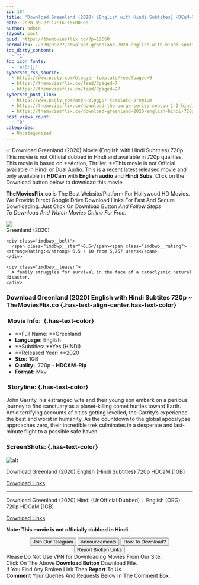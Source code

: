 ```yaml
---
id: 104
title: 'Download Greenland (2020) {English with Hindi Subtites} HDCaM-RiP 720p [1GB]'
date: 2020-09-27T17:16:15+00:00
author: admin
layout: post
guid: https://themoviesflix.co/?p=12660
permalink: /2020/09/27/download-greenland-2020-english-with-hindi-subtites-hdcam-rip-720p-1gb/
tdc_dirty_content:
  - "1"
tdc_icon_fonts:
  - 'a:0:{}'
cyberseo_rss_source:
  - https://www.psdly.com/blogger-template/feed?paged=9
  - https://themoviesflix.co/feed/?paged=7
  - https://themoviesflix.co/feed/?paged=27
cyberseo_post_link:
  - https://www.psdly.com/aeon-blogger-template-premium
  - https://themoviesflix.co/download-the-purge-series-season-1-2-hindi-720p/
  - https://themoviesflix.co/download-greenland-2020-english-hindi-720p/
post_views_count:
  - "0"
categories:
  - Uncategorized
---
```

✅ Download Greenland (2020)&nbsp;Movie&nbsp;(English with Hindi Subtitles)&nbsp;720p. This movie is not Official dubbed in Hindi and available in&nbsp;720p&nbsp;qualities. This movie is based on&nbsp;**Action,&nbsp;Thriller.&nbsp;**This movie is&nbsp;not&nbsp;Official available in Hindi or Dual Audio. This is a recent latest released movie and only available in&nbsp;**HDCam**&nbsp;with&nbsp;**English audio**&nbsp;and&nbsp;**Hindi Subs**. Click on the Download button below to download this movie.

**TheMoviesFlix.co**&nbsp;is The Best Website/Platform For Hollywood HD Movies. We Provide Direct Google Drive Download Links For Fast And Secure Downloading. Just Click On Download Button&nbsp;_And Follow Steps To&nbsp;Download And Watch Movies Online For Free._

<div class="imdbwp imdbwp--movie dark">
  <div class="imdbwp__thumb">
    <a class="imdbwp__link" target="_blank" title="Greenland" href="https://www.imdb.com/title/tt7737786/" rel="nofollow noopener noreferrer"><img class="imdbwp__img" src="https://m.media-amazon.com/images/M/MV5BMzcyMzU4MDUtM2JhOC00ZDg2LTg5MGMtZjc2OGMyMjhlMGE2XkEyXkFqcGdeQXVyMTkxNjUyNQ@@._V1_SX300.jpg" /></a>
  </div>
  
  <div class="imdbwp__content">
    <div class="imdbwp__header">
      <span class="imdbwp__title">Greenland</span> (2020)
    </div>
    
    <div class="imdbwp__belt">
      <span class="imdbwp__star">6.5</span><span class="imdbwp__rating"><strong>Rating:</strong> 6.5 / 10 from 5,757 users</span>
    </div>
    
    <div class="imdbwp__teaser">
      A family struggles for survival in the face of a cataclysmic natural disaster.
    </div>
  </div>
</div>

### Download Greenland (2020) English with Hindi Subtites&nbsp;720p ~ TheMoviesFlix.co {.has-text-align-center.has-text-color}

### &nbsp;Movie Info:&nbsp; {.has-text-color}

  * **Full Name:&nbsp;**Greenland
  * **Language:**&nbsp;English
  * **Subtitles:&nbsp;**Yes (HINDI)
  * **Released Year:&nbsp;**2020
  * **Size:**&nbsp;1GB
  * **Quality:**&nbsp; 720p –&nbsp;**HDCAM**–**Rip**
  * **Format:**&nbsp;Mkv

### &nbsp;Storyline: {.has-text-color}

John Garrity, his estranged wife and their young son embark on a perilous journey to find sanctuary as a planet-killing comet hurtles toward Earth. Amid terrifying accounts of cities getting levelled, the Garrity’s experience the best and worst in humanity. As the countdown to the global apocalypse approaches zero, their incredible trek culminates in a desperate and last-minute flight to a possible safe haven.

### ScreenShots: {.has-text-color}<figure class="wp-block-image">

![alt](https://snoopimages.com/images/2020/08/25/Greenland.2020.720p.HDCAM.HINDI.SUB.1XBET.mkv_thumbs.jpg) </figure> 

<p class="has-text-align-center has-text-color has-medium-font-size">
  Download Greenland (2020) English {Hindi Subtitles} 720p HDCaM [1GB]
</p>

<span class="mb-center maxbutton-3-center"><span class="maxbutton-3-container mb-container"><a class="maxbutton-3 maxbutton maxbutton-post-button" target="_blank" rel="nofollow noopener noreferrer" href="https://coinquint.com/a11780/"><span class="mb-text">Download Links</span></a></span></span>

<hr class="wp-block-separator" />

<p class="has-text-align-center has-text-color has-medium-font-size">
  Download Greenland (2020) Hindi (UnOfficial Dubbed) + English (ORG) 720p HDCaM [1GB]
</p>

<span class="mb-center maxbutton-3-center"><span class="maxbutton-3-container mb-container"><a class="maxbutton-3 maxbutton maxbutton-post-button" target="_blank" rel="nofollow noopener noreferrer" href="https://coinquint.com/a11778/"><span class="mb-text">Download Links</span></a></span></span>

<p class="has-vivid-red-color has-text-color">
  <strong>Note: This movie is not officially dubbed in Hindi.</strong>
</p>

<center>
</center>

<center>
  <a href="https://t.me/themoviesflixcom" target="_blank" data-wpel-link="external" rel="nofollow external noopener noreferrer"><button class="button button5">Join Our Telegram</button></a> <a href="https://themoviesflix.co/download-greenland-2020-english-hindi-720p/#" target="_blank" data-wpel-link="external" rel="nofollow external noopener noreferrer"><button class="button button5">Announcements</button></a> <a href="https://themoviesflix.com/how-to-download/" target="_blank" data-wpel-link="external" rel="nofollow external noopener noreferrer"><button class="button button5">How To Download?</button></a> <a href="https://themoviesflix.co/download-greenland-2020-english-hindi-720p/#" target="_blank" data-wpel-link="external" rel="nofollow external noopener noreferrer"><button class="button button5">Report Broken Links</button></a>
</center>

<div class="alert alert-danger">
  Please Do Not Use VPN for Downloading Movies From Our Site.
</div>

<div class="alert alert-success">
  Click On The Above <strong>Download Button</strong> Download File.
</div>

<div class="alert alert-warning">
  If You Find Any Broken Link Then <strong>Report</strong> To Us.
</div>

<div class="alert alert-info">
  <strong>Comment</strong> Your Queries And Requests Below In The Comment Box.
</div>